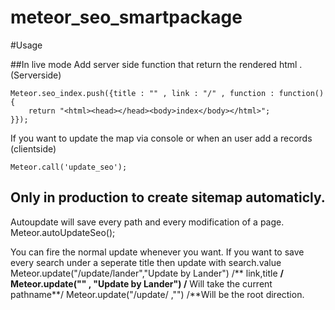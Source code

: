 meteor_seo_smartpackage
=======================

#Usage

##In live mode 
Add server side function that return the rendered html .(Serverside)

    Meteor.seo_index.push({title : "" , link : "/" , function : function(){
        return "<html><head></head><body>index</body></html>";
    }});

If you want to update the map via console or when an user add a records (clientside)

    Meteor.call('update_seo');


## Only in production to create sitemap automaticly.
Autoupdate will save every path and every modification of a page. 
	Meteor.autoUpdateSeo();

You can fire the normal update whenever you want. If you want to save every search under a seperate title then update with search.value
	Meteor.update("/update/lander","Update by Lander") /** link,title **/
	Meteor.update("" , "Update by Lander") /** Will take the current pathname**/
	Meteor.update("/update/ ,"") /**Will be the root direction.



